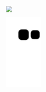 <div>
  
   <img align="center" src="https://github-readme-stats.vercel.app/api?username=kevyn-herbert&show_icons=true&theme=synthwave&line_height=27">
  
  </a>
</div>

![snake gif](https://github.com/Formandodev/Formandodev/blob/output/github-contribution-grid-snake.svg)
